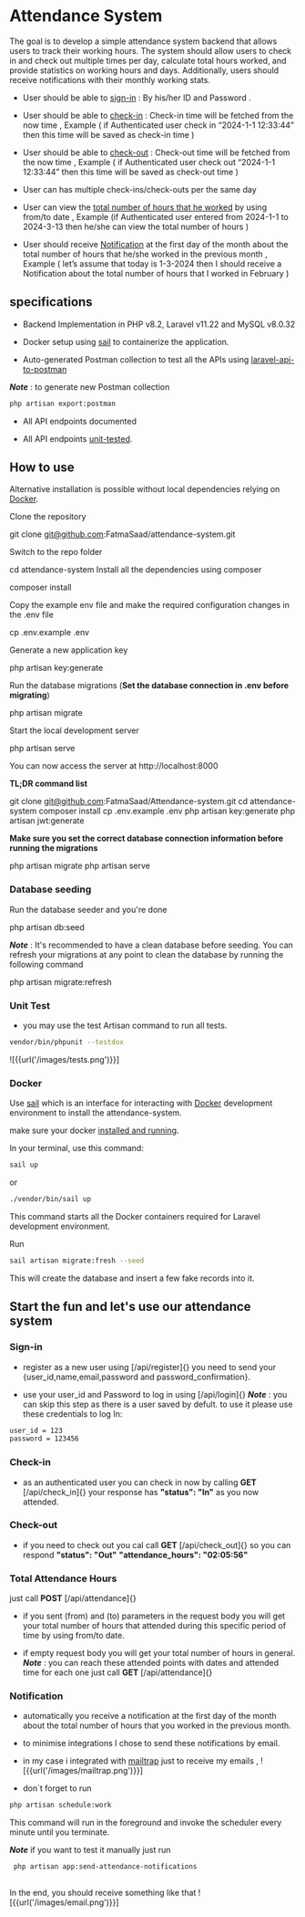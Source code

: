 # Attendance System

The goal is to develop a simple attendance system backend that allows users to track their
working hours. The system should allow users to check in and check out multiple times per day,
calculate total hours worked, and provide statistics on working hours and days. Additionally,
users should receive notifications with their monthly working stats.

- User should be able to [sign-in](#sign-in) : By his/her ID and Password .

- User should be able to [check-in](#check-in) : Check-in time will be fetched from the now time , Example ( if Authenticated user check in “2024-1-1 12:33:44” then this time will be saved as check-in time )

- User should be able to [check-out](#check-out) : Check-out time will be fetched from the now time , Example ( if Authenticated user check out “2024-1-1 12:33:44” then this time will be saved as check-out time )

- User can has multiple check-ins/check-outs per the same day

- User can view the [total number of hours that he worked](#Total-Attendance-Hours) by using from/to date , Example
(if Authenticated user entered from 2024-1-1 to 2024-3-13 then he/she can view the
total number of hours )

- User should receive [Notification](#Notification) at the first day of the month about the total number of hours that he/she worked in the previous month , Example ( let’s assume that today is
1-3-2024 then I should receive a Notification about the total number of hours that I
worked in February )

## specifications

- Backend Implementation in PHP v8.2, Laravel v11.22 and MySQL v8.0.32

- Docker setup using [sail](https://laravel.com/docs/11.x/sail#introduction) to containerize the application.

- Auto-generated Postman collection to test all the APIs using [laravel-api-to-postman](https://github.com/andreaselia/laravel-api-to-postman)

***Note*** : to generate new Postman collection
```bash
php artisan export:postman

```

- All API endpoints documented

- All API endpoints [unit-tested](#Unit-Test).


## How to use
Alternative installation is possible without local dependencies relying on [Docker](#Docker). 

Clone the repository

 git clone git@github.com:FatmaSaad/attendance-system.git

Switch to the repo folder

 cd attendance-system
Install all the dependencies using composer

 composer install

Copy the example env file and make the required configuration changes in the .env file

 cp .env.example .env

Generate a new application key

 php artisan key:generate


Run the database migrations (**Set the database connection in .env before migrating**)

 php artisan migrate

Start the local development server

 php artisan serve

You can now access the server at http://localhost:8000

**TL;DR command list**

 git clone git@github.com:FatmaSaad/Attendance-system.git
 cd attendance-system
 composer install
 cp .env.example .env
 php artisan key:generate
 php artisan jwt:generate 
    
**Make sure you set the correct database connection information before running the migrations** 

 php artisan migrate
 php artisan serve

### Database seeding

Run the database seeder and you're done

 php artisan db:seed

***Note*** : It's recommended to have a clean database before seeding. You can refresh your migrations at any point to clean the database by running the following command

 php artisan migrate:refresh
    
### Unit Test

- you may use the test Artisan command to run all tests.

```bash
vendor/bin/phpunit --testdox
```
![{{url('/images/tests.png')}}]

### Docker
Use [sail](https://laravel.com/docs/11.x/sail#introduction) which is an interface for interacting with  [Docker](https://www.docker.com/) development environment to install the attendance-system.

make sure your docker [installed and running](https://docs.docker.com/engine/install/).

In your terminal, use this command:

```bash
sail up
```
or

```bash
./vendor/bin/sail up
```
This command starts all the Docker containers required for Laravel development environment.

Run 

```bash
sail artisan migrate:fresh --seed
```
 This will create the database and insert a few fake records into it.


## Start the fun and let's use our attendance system 

### Sign-in
- register as a new user using [/api/register]{}
 you need to send your {user_id,name,email,password and password_confirmation}.

- use your user_id and Password to log in using [/api/login]{} 
    ***Note*** : you can skip this step as there is a user saved by defult. 
 to use it please use these credentials to log In:
```bash
user_id = 123
password = 123456

```
### Check-in
- as an authenticated user you can check in now by calling **GET** [/api/check_in]{}
 your response has  **"status": "In"** as you now attended.
### Check-out
- if you need to check out you cal call **GET** [/api/check_out]{}
 so you can respond **"status": "Out"**
                         **"attendance_hours": "02:05:56"**
### Total Attendance Hours
just call  **POST** [/api/attendance]{}
- if you sent (from) and (to) parameters in the request body
 you will get your total number of hours that attended during this specific period of time by using from/to date.

- if empty request body
 you will get your total number of hours in general.
      ***Note*** : you can reach these attended points with dates and attended time for each one just call **GET** [/api/attendance]{}
      
### Notification
- automatically you receive a notification at the first day of the month about the total number of hours that you worked in the previous month.
- to minimise integrations I chose to send these notifications by email.
- in my case i integrated with [mailtrap](https://mailtrap.io) just to receive my emails ,
![{{url('/images/mailtrap.png')}}]

- don`t forget to run

```bash
php artisan schedule:work
```
This command will run in the foreground and invoke the scheduler every minute until you terminate.

 ***Note***  if you want to test it manually just run 
```bash
 php artisan app:send-attendance-notifications
 
```
In the end, you should receive something like that
![{{url('/images/email.png')}}]
